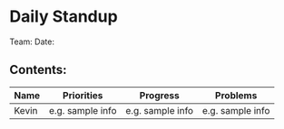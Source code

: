 # Daily Standup
Team: 
Date: 

## Contents:

| Name | Priorities | Progress | Problems |
| --- | --- | --- | ---|
| Kevin | e.g. sample info | e.g. sample info | e.g. sample info |